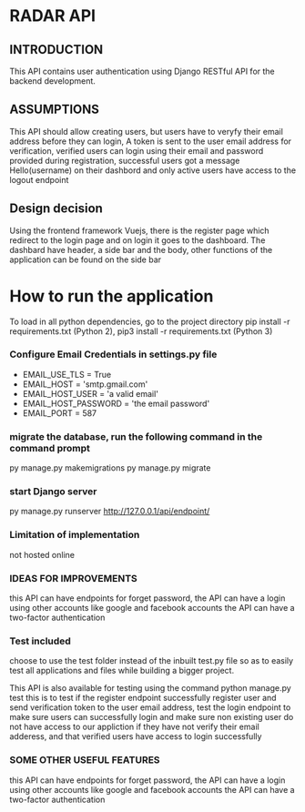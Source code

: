 # RADAR API

## INTRODUCTION
This API contains user authentication using Django RESTful API for the backend development. 

## ASSUMPTIONS
This API should allow creating users, but users have to veryfy their email address before they can login, A token is sent to the user email address for verification, verified users can login using their email and password provided during registration, successful users got a message Hello(username) on their dashbord and only active users have access to the logout endpoint

## Design decision 
Using the frontend framework Vuejs, there is the register page which redirect to the login page and on login it goes to the dashboard. The dashbard have header, a side bar and the body, other functions of the application can be found on the side bar 

# How to run the application
To load in all python dependencies, go to the project directory
pip install -r requirements.txt (Python 2), 
pip3 install -r requirements.txt (Python 3)

### Configure Email Credentials in settings.py file
* EMAIL_USE_TLS = True
* EMAIL_HOST = 'smtp.gmail.com'
* EMAIL_HOST_USER = 'a valid email'
* EMAIL_HOST_PASSWORD = 'the email password'
* EMAIL_PORT = 587

### migrate the database, run the following command in the command prompt
py manage.py makemigrations
py manage.py migrate

### start Django server
py manage.py runserver
http://127.0.0.1/api/endpoint/

### Limitation of implementation
not hosted online

### IDEAS FOR IMPROVEMENTS
this API can have endpoints for forget password, 
the API can have a login using other accounts like google and facebook accounts
the API can have a two-factor authentication

### Test included
choose to use the test folder instead of the inbuilt test.py file so as to easily test all applications and files while building a bigger project.

This API is also available for testing using the command 
python manage.py test
this is to test if the register endpoint successfully register user and send verification token to the user email address, test the login endpoint to make sure users can successfully login and make sure non existing user do not have access to our appliction if they have not verify their email adderess, and that verified users have access to login successfully


### SOME OTHER USEFUL FEATURES
this API can have endpoints for forget password, 
the API can have a login using other accounts like google and facebook accounts
the API can have a two-factor authentication
